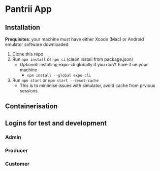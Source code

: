 # Pantrii App

## Installation

**Prequisites**: your machine must have either Xcode (Mac) or Android emulator software downloaded

1. Clone this repo
2. Run `npm install` or `npm ci` (clean install from package.json)
    - _Optional_: installing expo-cli globally if you don't have it on your machine
        - `npm install --global expo-cli`
3. Run `npm start` or `npm start --reset-cache`
    - This is to minimise issues with simulator, avoid cache from prvious sessions
      <!-- 4. The result should look like this:
         ![This is an image] (../assets/images/login-snap-readme.png)-->

## Containerisation

## Logins for test and development

### Admin

### Producer

### Customer
